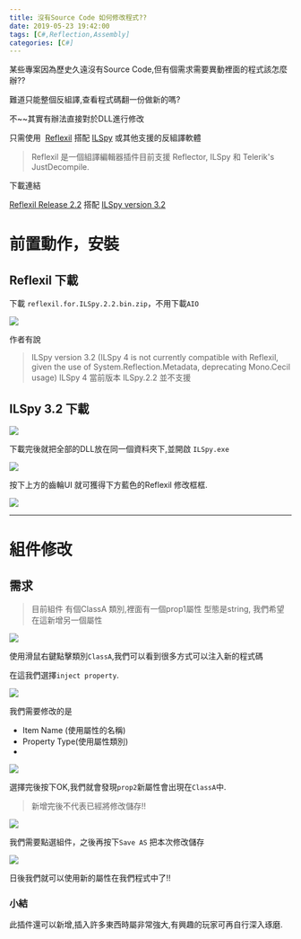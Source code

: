 ```yaml
---
title: 沒有Source Code 如何修改程式??
date: 2019-05-23 19:42:00
tags: [C#,Reflection,Assembly]
categories: [C#]
---
```

某些專案因為歷史久遠沒有Source Code,但有個需求需要異動裡面的程式該怎麼辦??

難道只能整個反組譯,查看程式碼翻一份做新的嗎?

不~~其實有辦法直接對於DLL進行修改

只需使用  [Reflexil](https://github.com/sailro/Reflexil) 搭配 [ILSpy](https://github.com/icsharpcode/ILSpy) 或其他支援的反組譯軟體 


> Reflexil 是一個組譯編輯器插件目前支援 Reflector, ILSpy 和 Telerik's JustDecompile.

下載連結

[Reflexil Release 2.2](https://github.com/sailro/Reflexil/releases/tag/v2.2) 搭配 [ILSpy version 3.2](https://github.com/icsharpcode/ILSpy/releases/tag/v3.2.0) 

# 前置動作，安裝

## Reflexil 下載

下載 `reflexil.for.ILSpy.2.2.bin.zip`，不用下載`AIO`

![](https://az787680.vo.msecnd.net/user/九桃/68939397-ab27-4f33-9bff-a6e1fe570acb/1545445075_84536.png)

作者有說

> ILSpy version 3.2 (ILSpy 4 is not currently compatible with Reflexil, given the use of System.Reflection.Metadata, deprecating Mono.Cecil usage)
ILSpy 4 當前版本 ILSpy.2.2 並不支援

## ILSpy 3.2 下載

![](https://az787680.vo.msecnd.net/user/九桃/68939397-ab27-4f33-9bff-a6e1fe570acb/1545445185_3282.png)

下載完後就把全部的DLL放在同一個資料夾下,並開啟 `ILSpy.exe`

![](https://az787680.vo.msecnd.net/user/九桃/68939397-ab27-4f33-9bff-a6e1fe570acb/1545445435_24298.png)

按下上方的齒輪UI 就可獲得下方藍色的Reflexil 修改框框.

![](https://az787680.vo.msecnd.net/user/九桃/68939397-ab27-4f33-9bff-a6e1fe570acb/1545445493_79646.png)

-----

# 組件修改
 

## 需求

> 目前組件 有個ClassA 類別,裡面有一個prop1屬性 型態是string, 我們希望在這新增另一個屬性

![](https://az787680.vo.msecnd.net/user/九桃/68939397-ab27-4f33-9bff-a6e1fe570acb/1545446072_21457.png)


使用滑鼠右鍵點擊類別`ClassA`,我們可以看到很多方式可以注入新的程式碼

在這我們選擇`inject property`. 

![](https://az787680.vo.msecnd.net/user/九桃/68939397-ab27-4f33-9bff-a6e1fe570acb/1545446266_25885.png)


我們需要修改的是

* Item Name (使用屬性的名稱)
* Property Type(使用屬性類別)
* 
![](https://az787680.vo.msecnd.net/user/九桃/68939397-ab27-4f33-9bff-a6e1fe570acb/1545446422_66604.png)


選擇完後按下OK,我們就會發現`prop2`新屬性會出現在`ClassA`中.

> 新增完後不代表已經將修改儲存!!

![](https://az787680.vo.msecnd.net/user/九桃/68939397-ab27-4f33-9bff-a6e1fe570acb/1545446504_58205.png)

我們需要點選組件，之後再按下`Save AS` 把本次修改儲存


![](https://az787680.vo.msecnd.net/user/九桃/68939397-ab27-4f33-9bff-a6e1fe570acb/1545446789_43637.png)

日後我們就可以使用新的屬性在我們程式中了!!

### 小結

此插件還可以新增,插入許多東西時屬非常強大,有興趣的玩家可再自行深入琢磨.


